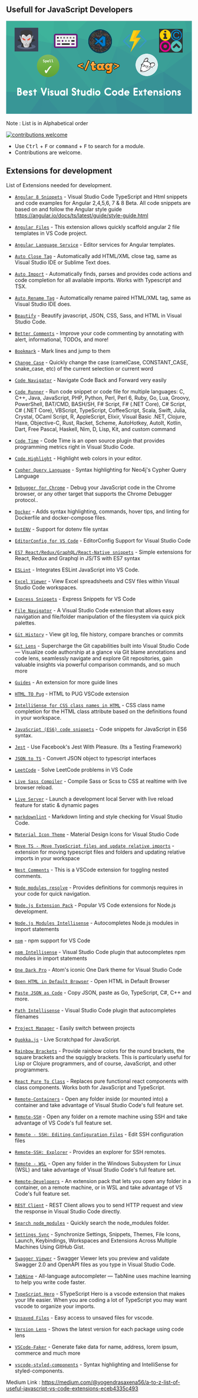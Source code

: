 Usefull for JavaScript Developers
------

![Banner](static/banner.png)

Note : List is in Alphabetical order

[![contributions welcome](https://img.shields.io/badge/contributions-welcome-brightgreen.svg?style=flat)](https://github.com/yogain123/A-to-Z-List-of-Useful-JS-VS-Code-Extensions/issues)

* Use <kbd>Ctrl</kbd> + <kbd>F</kbd> or <kbd>command</kbd> + <kbd>F</kbd> to search for a module.
* Contributions are welcome.

## Extensions for development

List of Extensions needed for development.

* [`Angular 8 Snippets`](https://marketplace.visualstudio.com/items?itemName=Mikael.Angular-BeastCode) - Visual Studio Code TypeScript and Html snippets and code examples for Angular 2,4,5,6, 7 & 8 Beta.
All code snippets are based on and follow the Angular style guide https://angular.io/docs/ts/latest/guide/style-guide.html

* [`Angular Files`](https://marketplace.visualstudio.com/items?itemName=alexiv.vscode-angular2-files) - This extension allows quickly scaffold angular 2 file templates in VS Code project.

* [`Angular Language Service`](https://marketplace.visualstudio.com/items?itemName=Angular.ng-template) - Editor services for Angular templates.

* [`Auto Close Tag`](https://marketplace.visualstudio.com/items?itemName=Mikael.Angular-BeastCode) - Automatically add HTML/XML close tag, same as Visual Studio IDE or Sublime Text does.

* [`Auto Import`](https://marketplace.visualstudio.com/items?itemName=steoates.autoimport) - Automatically finds, parses and provides code actions and code completion for all available imports. Works with Typescript and TSX.

* [`Auto Rename Tag`](https://marketplace.visualstudio.com/items?itemName=formulahendry.auto-rename-tag) - Automatically rename paired HTML/XML tag, same as Visual Studio IDE does.

* [`Beautify`](https://marketplace.visualstudio.com/items?itemName=HookyQR.beautify) - Beautify javascript, JSON, CSS, Sass, and HTML in Visual Studio Code.

* [`Better Comments`](https://marketplace.visualstudio.com/items?itemName=aaron-bond.better-comments) - Improve your code commenting by annotating with alert, informational, TODOs, and more!

* [`Bookmark`](https://marketplace.visualstudio.com/items?itemName=alefragnani.Bookmarks) - Mark lines and jump to them

* [`Change Case`](https://marketplace.visualstudio.com/items?itemName=mostafa.change-case) - Quickly change the case (camelCase, CONSTANT_CASE, snake_case, etc) of the current selection or current word

* [`Code Navigator`](https://marketplace.visualstudio.com/items?itemName=vikas.code-navigation) - Navigate Code Back and Forward very easily

* [`Code Runner`](https://marketplace.visualstudio.com/items?itemName=formulahendry.code-runner) - Run code snippet or code file for multiple languages: C, C++, Java, JavaScript, PHP, Python, Perl, Perl 6, Ruby, Go, Lua, Groovy, PowerShell, BAT/CMD, BASH/SH, F# Script, F# (.NET Core), C# Script, C# (.NET Core), VBScript, TypeScript, CoffeeScript, Scala, Swift, Julia, Crystal, OCaml Script, R, AppleScript, Elixir, Visual Basic .NET, Clojure, Haxe, Objective-C, Rust, Racket, Scheme, AutoHotkey, AutoIt, Kotlin, Dart, Free Pascal, Haskell, Nim, D, Lisp, Kit, and custom command

* [`Code Time`](https://marketplace.visualstudio.com/items?itemName=softwaredotcom.swdc-vscode) - Code Time is an open source plugin that provides programming metrics right in Visual Studio Code.

* [`Code Highlight`](https://marketplace.visualstudio.com/items?itemName=naumovs.color-highlight) - Highlight web colors in your editor.

* [`Cypher Query Language`](https://marketplace.visualstudio.com/items?itemName=jakeboone02.cypher-query-language) - Syntax highlighting for Neo4j's Cypher Query Language

* [`Debugger for Chrome`](https://marketplace.visualstudio.com/items?itemName=msjsdiag.debugger-for-chrome) - Debug your JavaScript code in the Chrome browser, or any other target that supports the Chrome Debugger protocol..

* [`Docker`](https://marketplace.visualstudio.com/items?itemName=ms-azuretools.vscode-docker) - Adds syntax highlighting, commands, hover tips, and linting for Dockerfile and docker-compose files.

* [`DotENV`](https://marketplace.visualstudio.com/items?itemName=mikestead.dotenv) - Support for dotenv file syntax

* [`EditorConfig for VS Code`](https://marketplace.visualstudio.com/items?itemName=EditorConfig.EditorConfig) - EditorConfig Support for Visual Studio Code

* [`ES7 React/Redux/GraphQL/React-Native snippets`](https://marketplace.visualstudio.com/items?itemName=dsznajder.es7-react-js-snippets) - Simple extensions for React, Redux and Graphql in JS/TS with ES7 syntax

* [`ESLint`](https://marketplace.visualstudio.com/items?itemName=dbaeumer.vscode-eslint) - Integrates ESLint JavaScript into VS Code.

* [`Excel Viewer`](https://marketplace.visualstudio.com/items?itemName=GrapeCity.gc-excelviewer) - View Excel spreadsheets and CSV files within Visual Studio Code workspaces.

* [`Express Snippets`](https://marketplace.visualstudio.com/items?itemName=vladmrnv.expresssnippet) - Express Snippets for VS Code

* [`File Navigator`](https://marketplace.visualstudio.com/items?itemName=jakelucas.code-file-nav) - A Visual Studio Code extension that allows easy navigation and file/folder manipulation of the filesystem via quick pick palettes.

* [`Git History`](https://marketplace.visualstudio.com/items?itemName=donjayamanne.githistory) - View git log, file history, compare branches or commits

* [`Git Lens`](https://marketplace.visualstudio.com/items?itemName=eamodio.gitlens) - Supercharge the Git capabilities built into Visual Studio Code — Visualize code authorship at a glance via Git blame annotations and code lens, seamlessly navigate and explore Git repositories, gain valuable insights via powerful comparison commands, and so much more

* [`Guides`](https://marketplace.visualstudio.com/items?itemName=spywhere.guides) - An extension for more guide lines

* [`HTML TO Pug`](https://marketplace.visualstudio.com/items?itemName=dbalas.vscode-html2pug) - HTML to PUG VSCode extension

* [`IntelliSense for CSS class names in HTML`](https://marketplace.visualstudio.com/items?itemName=Zignd.html-css-class-completion) - CSS class name completion for the HTML class attribute based on the definitions found in your workspace.

* [`JavaScript (ES6) code snippets`](https://marketplace.visualstudio.com/items?itemName=xabikos.JavaScriptSnippets) - Code snippets for JavaScript in ES6 syntax.

* [`Jest`](https://marketplace.visualstudio.com/items?itemName=Orta.vscode-jest) - Use Facebook's Jest With Pleasure. (Its a Testing Framework)

* [`JSON to TS`](https://marketplace.visualstudio.com/items?itemName=MariusAlchimavicius.json-to-ts) - Convert JSON object to typescript interfaces

* [`LeetCode`](https://marketplace.visualstudio.com/items?itemName=shengchen.vscode-leetcode) - Solve LeetCode problems in VS Code

* [`Live Sass Compiler`](https://marketplace.visualstudio.com/items?itemName=ritwickdey.live-sass) - Compile Sass or Scss to CSS at realtime with live browser reload.

* [`Live Server`](https://marketplace.visualstudio.com/items?itemName=ritwickdey.LiveServer) - Launch a development local Server with live reload feature for static & dynamic pages

* [`markdownlint`](https://marketplace.visualstudio.com/items?itemName=DavidAnson.vscode-markdownlint) - Markdown linting and style checking for Visual Studio Code.

* [`Material Icon Theme`](https://marketplace.visualstudio.com/items?itemName=PKief.material-icon-theme) - Material Design Icons for Visual Studio Code

* [`Move TS - Move TypeScript files and update relative imports`](https://marketplace.visualstudio.com/items?itemName=stringham.move-ts) - extension for moving typescript files and folders and updating relative imports in your workspace

* [`Nest Comments`](https://marketplace.visualstudio.com/items?itemName=philsinatra.nested-comments) - This is a VSCode extension for toggling nested comments.

* [`Node modules resolve`](https://marketplace.visualstudio.com/items?itemName=naumovs.node-modules-resolve) - Provides definitions for commonjs requires in your code for quick navigation.

* [`Node.js Extension Pack`](https://marketplace.visualstudio.com/items?itemName=waderyan.nodejs-extension-pack) - Popular VS Code extensions for Node.js development.

* [`Node.js Modules Intellisense`](https://marketplace.visualstudio.com/items?itemName=leizongmin.node-module-intellisense) - Autocompletes Node.js modules in import statements

* [`npm`](https://marketplace.visualstudio.com/items?itemName=eg2.vscode-npm-script) - npm support for VS Code

* [`npm Intellisense`](https://marketplace.visualstudio.com/items?itemName=christian-kohler.npm-intellisense) - Visual Studio Code plugin that autocompletes npm modules in import statements

* [`One Dark Pro`](https://marketplace.visualstudio.com/items?itemName=zhuangtongfa.Material-theme) - Atom's iconic One Dark theme for Visual Studio Code

* [`Open HTML in Default Browser`](https://marketplace.visualstudio.com/items?itemName=peakchen90.open-html-in-browser) - Open HTML in Default Browser

* [`Paste JSON as Code`](https://marketplace.visualstudio.com/items?itemName=quicktype.quicktype) - Copy JSON, paste as Go, TypeScript, C#, C++ and more.

* [`Path Intellisense`](https://marketplace.visualstudio.com/items?itemName=christian-kohler.path-intellisense) - Visual Studio Code plugin that autocompletes filenames

* [`Project Manager`](https://marketplace.visualstudio.com/items?itemName=alefragnani.project-manager) - Easily switch between projects

* [`Quokka.js`](https://marketplace.visualstudio.com/items?itemName=WallabyJs.quokka-vscode) - Live Scratchpad for JavaScript.

* [`Rainbow Brackets`](https://marketplace.visualstudio.com/items?itemName=2gua.rainbow-brackets) - Provide rainbow colors for the round brackets, the square brackets and the squiggly brackets. This is particularly useful for Lisp or Clojure programmers, and of course, JavaScript, and other programmers.

* [`React Pure To Class`](https://marketplace.visualstudio.com/items?itemName=angryobject.react-pure-to-class-vscode) - Replaces pure functional react components with class components. Works both for JavaScript and TypeScript.

* [`Remote-Containers`](https://marketplace.visualstudio.com/items?itemName=ms-vscode-remote.remote-containers) - Open any folder inside (or mounted into) a container and take advantage of Visual Studio Code's full feature set.

* [`Remote-SSH`](https://marketplace.visualstudio.com/items?itemName=ms-vscode-remote.remote-ssh) - Open any folder on a remote machine using SSH and take advantage of VS Code's full feature set.

* [`Remote - SSH: Editing Configuration Files`](https://marketplace.visualstudio.com/items?itemName=ms-vscode-remote.remote-ssh-edit) - Edit SSH configuration files

* [`Remote-SSH: Explorer`](https://marketplace.visualstudio.com/items?itemName=ms-vscode-remote.remote-ssh-explorer) - Provides an explorer for SSH remotes.

* [`Remote - WSL`](https://marketplace.visualstudio.com/items?itemName=ms-vscode-remote.remote-wsl) - Open any folder in the Windows Subsystem for Linux (WSL) and take advantage of Visual Studio Code's full feature set.

* [`Remote-Developers`](https://marketplace.visualstudio.com/items?itemName=ms-vscode-remote.vscode-remote-extensionpack) - An extension pack that lets you open any folder in a container, on a remote machine, or in WSL and take advantage of VS Code's full feature set.

* [`REST Client`](https://marketplace.visualstudio.com/items?itemName=humao.rest-client) - REST Client allows you to send HTTP request and view the response in Visual Studio Code directly.

* [`Search node_modules`](https://marketplace.visualstudio.com/items?itemName=jasonnutter.search-node-modules) - Quickly search the node_modules folder.

* [`Settings Sync`](https://marketplace.visualstudio.com/items?itemName=Shan.code-settings-sync) - Synchronize Settings, Snippets, Themes, File Icons, Launch, Keybindings, Workspaces and Extensions Across Multiple Machines Using GitHub Gist.

* [`Swagger Viewer`](https://marketplace.visualstudio.com/items?itemName=Arjun.swagger-viewer) - Swagger Viewer lets you preview and validate Swagger 2.0 and OpenAPI files as you type in Visual Studio Code.

* [`TabNine`](https://marketplace.visualstudio.com/items?itemName=TabNine.tabnine-vscode) - All-language autocompleter — TabNine uses machine learning to help you write code faster.

* [`TypeScript Hero`](https://marketplace.visualstudio.com/items?itemName=rbbit.typescript-hero) - STypeScript Hero is a vscode extension that makes your life easier. When you are coding a lot of TypeScript you may want vscode to organize your imports.

* [`Unsaved Files`](https://marketplace.visualstudio.com/items?itemName=wraith13.unsaved-files-vscode) - Easy access to unsaved files for vscode.

* [`Version Lens`](https://marketplace.visualstudio.com/items?itemName=pflannery.vscode-versionlens) - Shows the latest version for each package using code lens

* [`VSCode-Faker`](https://marketplace.visualstudio.com/items?itemName=deerawan.vscode-faker) - Generate fake data for name, address, lorem ipsum, commerce and much more

* [`vscode-styled-components`](https://marketplace.visualstudio.com/items?itemName=jpoissonnier.vscode-styled-components) - Syntax highlighting and IntelliSense for styled-components.


Medium Link : https://medium.com/@yogendrasaxena56/a-to-z-list-of-useful-javascript-vs-code-extensions-eceb4335c493